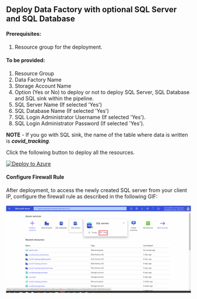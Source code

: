## Deploy Data Factory with optional SQL Server and SQL Database

#### Prerequisites:
1. Resource group for the deployment.

#### To be provided:
1. Resource Group
2. Data Factory Name
3. Storage Account Name
4. Option (Yes or No) to deploy or not to deploy SQL Server, SQL Database and SQL sink within the pipeline.
5. SQL Server Name (If selected 'Yes')
6. SQL Database Name (If selected 'Yes')
7. SQL Login Administrator Username (If selected 'Yes').
8. SQL Login Administrator Password (If selected 'Yes').

**NOTE** - If you go with SQL sink, the name of the table where data is written is _**covid_tracking**_.

Click the following button to deploy all the resources.

[![Deploy to Azure](https://aka.ms/deploytoazurebutton)](https://portal.azure.com/#create/Microsoft.Template/uri/https%3A%2F%2Fraw.githubusercontent.com%2Fayesha-kr%2Fcovid-one-click-deployment%2Fmaster%2Fdatasets%2Fcovid-19%2Fdefinitive-healthcare%2Fcustomer%2Ftemplates%2FloadToSynapsePipeline.json)


#### Configure Firewall Rule
After deployment, to access the newly created SQL server from your client IP, configure the firewall rule as described in the following GIF:

![Firewall Rule](https://github.com/osamaemumba/arm-template-button-with-condition/blob/master/firewallRule.gif)

